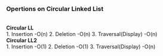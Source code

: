 <h3>Opertions on Circular Linked List</h3><br>
<b>Circular LL</b><br>
1. Insertion                -O(n)
2. Deletion                 -O(n)
3. Traversal(Display)       -O(n)<br>
<b>Circular LL2</b><br>
1. Insertion                -O(1)
2. Deletion                 -O(1)
3. Traversal(Display)       -O(n)

